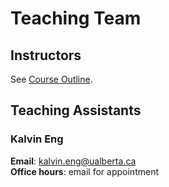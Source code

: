 # Teaching Team

## Instructors

See [Course Outline](../course-outline/).

## Teaching Assistants

### Kalvin Eng

**Email**: <kalvin.eng@ualberta.ca>  
**Office hours**: email for appointment

